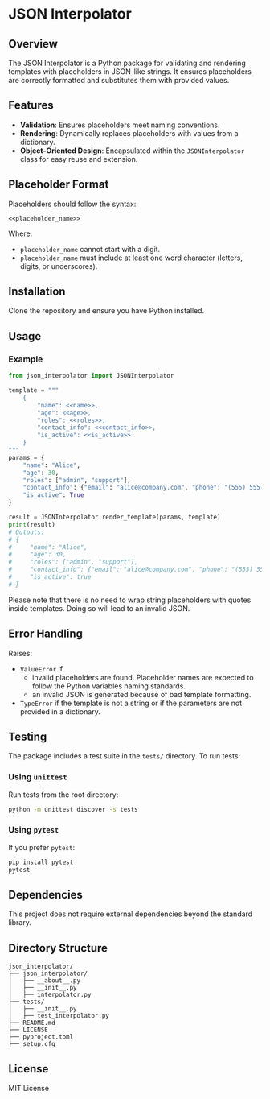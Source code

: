 # JSON Interpolator

## Overview
The JSON Interpolator is a Python package for validating and rendering templates with placeholders in JSON-like strings. It ensures placeholders are correctly formatted and substitutes them with provided values.

## Features
- **Validation**: Ensures placeholders meet naming conventions.
- **Rendering**: Dynamically replaces placeholders with values from a dictionary.
- **Object-Oriented Design**: Encapsulated within the `JSONInterpolator` class for easy reuse and extension.

## Placeholder Format
Placeholders should follow the syntax:
```
<<placeholder_name>>
```
Where:
- `placeholder_name` cannot start with a digit.
- `placeholder_name` must include at least one word character (letters, digits, or underscores).

## Installation
Clone the repository and ensure you have Python installed.


## Usage
### Example

```python
from json_interpolator import JSONInterpolator

template = """
    {
        "name": <<name>>,
        "age": <<age>>,
        "roles": <<roles>>,
        "contact_info": <<contact_info>>,
        "is_active": <<is_active>>
    }
"""
params = {
    "name": "Alice",
    "age": 30,
    "roles": ["admin", "support"],
    "contact_info": {"email": "alice@company.com", "phone": "(555) 555-5555"},
    "is_active": True
}

result = JSONInterpolator.render_template(params, template)
print(result)
# Outputs:
# {
#     "name": "Alice",
#     "age": 30,
#     "roles": ["admin", "support"],
#     "contact_info": {"email": "alice@company.com", "phone": "(555) 555-5555"},
#     "is_active": true
# }
```
Please note that there is no need to wrap string placeholders with quotes inside templates. Doing so will lead to an invalid JSON.

## Error Handling
Raises:
- `ValueError` if
    - invalid placeholders are found. Placeholder names are expected to follow the Python variables naming standards.
    - an invalid JSON is generated because of bad template formatting.
- `TypeError` if the template is not a string or if the parameters are not provided in a dictionary.

## Testing
The package includes a test suite in the `tests/` directory. To run tests:

### Using `unittest`
Run tests from the root directory:
```bash
python -m unittest discover -s tests
```

### Using `pytest`
If you prefer `pytest`:
```bash
pip install pytest
pytest
```

## Dependencies
This project does not require external dependencies beyond the standard library.

## Directory Structure
```
json_interpolator/
├── json_interpolator/
│   ├── __about__.py
│   ├── __init__.py
│   ├── interpolator.py
├── tests/
│   ├── __init__.py
│   ├── test_interpolator.py
├── README.md
├── LICENSE
├── pyproject.toml
├── setup.cfg
```

## License
MIT License

